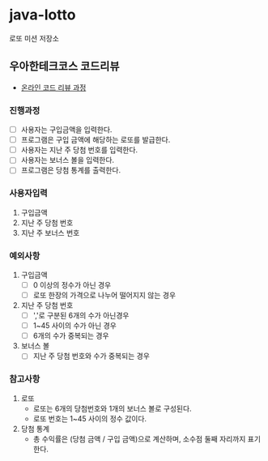 # java-lotto

로또 미션 저장소

## 우아한테크코스 코드리뷰

- [온라인 코드 리뷰 과정](https://github.com/woowacourse/woowacourse-docs/blob/master/maincourse/README.md)

### 진행과정
- [ ] 사용자는 구입금액을 입력한다.
- [ ] 프로그램은 구입 금액에 해당하는 로또를 발급한다.
- [ ] 사용자는 지난 주 당첨 번호를 입력한다.
- [ ] 사용자는 보너스 볼을 입력한다.
- [ ] 프로그램은 당첨 통계를 출력한다.

### 사용자입력
1. 구입금액
2. 지난 주 당첨 번호
3. 지난 주 보너스 번호

### 예외사항
1. 구입금액
    - [ ] 0 이상의 정수가 아닌 경우
    - [ ] 로또 한장의 가격으로 나누어 떨어지지 않는 경우
2. 지난 주 당첨 번호
    - [ ] ','로 구분된 6개의 수가 아닌경우
    - [ ] 1~45 사이의 수가 아닌 경우
    - [ ] 6개의 수가 중복되는 경우
3. 보너스 볼
    - [ ] 지난 주 당첨 번호와 수가 중복되는 경우

### 참고사항
1. 로또
   - 로또는 6개의 당첨번호와 1개의 보너스 볼로 구성된다.
   - 로또 번호는 1~45 사이의 정수 값이다.
2. 당첨 통계
   - 총 수익률은 (당첨 금액 / 구입 금액)으로 계산하며, 소수점 둘째 자리까지 표기한다.